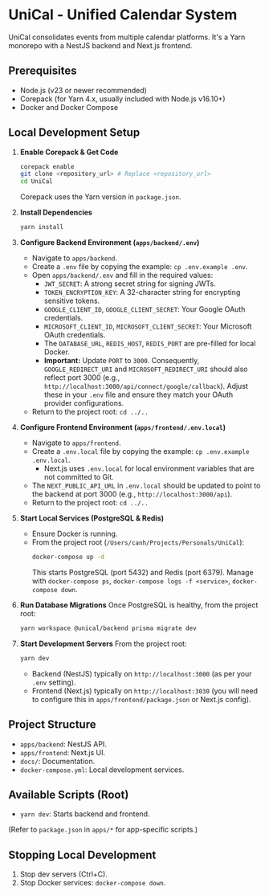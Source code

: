 # UniCal - Unified Calendar System

UniCal consolidates events from multiple calendar platforms. It's a Yarn monorepo with a NestJS backend and Next.js frontend.

## Prerequisites

*   Node.js (v23 or newer recommended)
*   Corepack (for Yarn 4.x, usually included with Node.js v16.10+)
*   Docker and Docker Compose

## Local Development Setup

1.  **Enable Corepack & Get Code**
    ```bash
    corepack enable
    git clone <repository_url> # Replace <repository_url>
    cd UniCal
    ```
    Corepack uses the Yarn version in `package.json`.

2.  **Install Dependencies**
    ```bash
    yarn install
    ```

3.  **Configure Backend Environment (`apps/backend/.env`)**
    *   Navigate to `apps/backend`.
    *   Create a `.env` file by copying the example: `cp .env.example .env`.
    *   Open `apps/backend/.env` and fill in the required values:
        *   `JWT_SECRET`: A strong secret string for signing JWTs.
        *   `TOKEN_ENCRYPTION_KEY`: A 32-character string for encrypting sensitive tokens.
        *   `GOOGLE_CLIENT_ID`, `GOOGLE_CLIENT_SECRET`: Your Google OAuth credentials.
        *   `MICROSOFT_CLIENT_ID`, `MICROSOFT_CLIENT_SECRET`: Your Microsoft OAuth credentials.
        *   The `DATABASE_URL`, `REDIS_HOST`, `REDIS_PORT` are pre-filled for local Docker. 
        *   **Important:** Update `PORT` to `3000`. Consequently, `GOOGLE_REDIRECT_URI` and `MICROSOFT_REDIRECT_URI` should also reflect port 3000 (e.g., `http://localhost:3000/api/connect/google/callback`). Adjust these in your `.env` file and ensure they match your OAuth provider configurations.
    *   Return to the project root: `cd ../..`

4.  **Configure Frontend Environment (`apps/frontend/.env.local`)**
    *   Navigate to `apps/frontend`.
    *   Create a `.env.local` file by copying the example: `cp .env.example .env.local`.
        *   Next.js uses `.env.local` for local environment variables that are not committed to Git.
    *   The `NEXT_PUBLIC_API_URL` in `.env.local` should be updated to point to the backend at port 3000 (e.g., `http://localhost:3000/api`).
    *   Return to the project root: `cd ../..`

5.  **Start Local Services (PostgreSQL & Redis)**
    *   Ensure Docker is running.
    *   From the project root (`/Users/canh/Projects/Personals/UniCal`):
        ```bash
        docker-compose up -d
        ```
        This starts PostgreSQL (port 5432) and Redis (port 6379).
        Manage with `docker-compose ps`, `docker-compose logs -f <service>`, `docker-compose down`.

6.  **Run Database Migrations**
    Once PostgreSQL is healthy, from the project root:
    ```bash
    yarn workspace @unical/backend prisma migrate dev
    ```

7.  **Start Development Servers**
    From the project root:
    ```bash
    yarn dev
    ```
    *   Backend (NestJS) typically on `http://localhost:3000` (as per your `.env` setting).
    *   Frontend (Next.js) typically on `http://localhost:3030` (you will need to configure this in `apps/frontend/package.json` or Next.js config).

## Project Structure

*   `apps/backend`: NestJS API.
*   `apps/frontend`: Next.js UI.
*   `docs/`: Documentation.
*   `docker-compose.yml`: Local development services.

## Available Scripts (Root)

*   `yarn dev`: Starts backend and frontend.

(Refer to `package.json` in `apps/*` for app-specific scripts.)

## Stopping Local Development

1.  Stop dev servers (Ctrl+C).
2.  Stop Docker services: `docker-compose down`.
